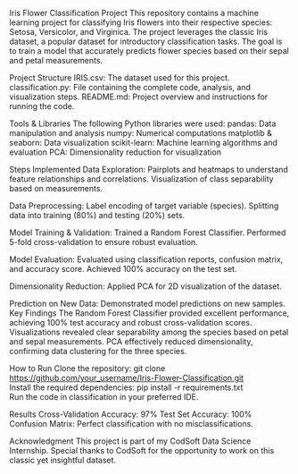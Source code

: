 Iris Flower Classification Project
This repository contains a machine learning project for classifying Iris flowers into their respective species: Setosa, Versicolor, and Virginica. 
The project leverages the classic Iris dataset, a popular dataset for introductory classification tasks. 
The goal is to train a model that accurately predicts flower species based on their sepal and petal measurements.

Project Structure
IRIS.csv: The dataset used for this project.
classification.py: File containing the complete code, analysis, and visualization steps.
README.md: Project overview and instructions for running the code.

Tools & Libraries
The following Python libraries were used:
pandas: Data manipulation and analysis
numpy: Numerical computations
matplotlib & seaborn: Data visualization
scikit-learn: Machine learning algorithms and evaluation
PCA: Dimensionality reduction for visualization

Steps Implemented
Data Exploration:
Pairplots and heatmaps to understand feature relationships and correlations.
Visualization of class separability based on measurements.

Data Preprocessing:
Label encoding of target variable (species).
Splitting data into training (80%) and testing (20%) sets.

Model Training & Validation:
Trained a Random Forest Classifier.
Performed 5-fold cross-validation to ensure robust evaluation.

Model Evaluation:
Evaluated using classification reports, confusion matrix, and accuracy score.
Achieved 100% accuracy on the test set.

Dimensionality Reduction:
Applied PCA for 2D visualization of the dataset.

Prediction on New Data:
Demonstrated model predictions on new samples.
Key Findings
The Random Forest Classifier provided excellent performance, achieving 100% test accuracy and robust cross-validation scores.
Visualizations revealed clear separability among the species based on petal and sepal measurements.
PCA effectively reduced dimensionality, confirming data clustering for the three species.

How to Run
Clone the repository:
git clone https://github.com/your_username/Iris-Flower-Classification.git  
Install the required dependencies:
pip install -r requirements.txt  
Run the code in classification in your preferred IDE.

Results
Cross-Validation Accuracy: 97%
Test Set Accuracy: 100%
Confusion Matrix: Perfect classification with no misclassifications.

Acknowledgment
This project is part of my CodSoft Data Science Internship. Special thanks to CodSoft for the opportunity to work on this classic yet insightful dataset.
